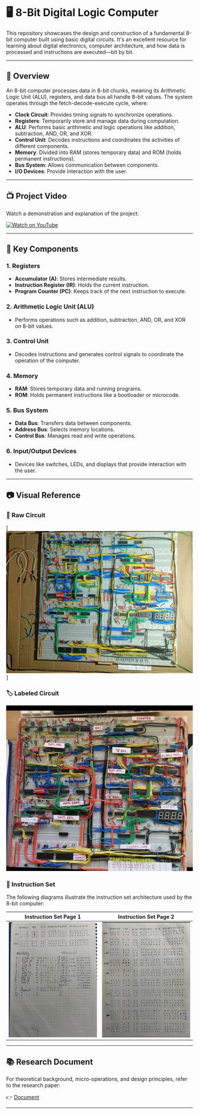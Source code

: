 # 🖥️ 8-Bit Digital Logic Computer

This repository showcases the design and construction of a fundamental 8-bit computer built using basic digital circuits. It's an excellent resource for learning about digital electronics, computer architecture, and how data is processed and instructions are executed—bit by bit.

---

## 📘 Overview

An 8-bit computer processes data in 8-bit chunks, meaning its Arithmetic Logic Unit (ALU), registers, and data bus all handle 8-bit values. The system operates through the fetch-decode-execute cycle, where:

* **Clock Circuit**: Provides timing signals to synchronize operations.
* **Registers**: Temporarily store and manage data during computation.
* **ALU**: Performs basic arithmetic and logic operations like addition, subtraction, AND, OR, and XOR.
* **Control Unit**: Decodes instructions and coordinates the activities of different components.
* **Memory**: Divided into RAM (stores temporary data) and ROM (holds permanent instructions).
* **Bus System**: Allows communication between components.
* **I/O Devices**: Provide interaction with the user.

---

## 📺 Project Video

Watch a demonstration and explanation of the project:

[![Watch on YouTube](https://img.youtube.com/vi/5vvKUABEaJI/0.jpg)](https://www.youtube.com/watch?v=5vvKUABEaJI)

---

## 🧠 Key Components

### 1. **Registers**
* **Accumulator (A)**: Stores intermediate results.
* **Instruction Register (IR)**: Holds the current instruction.
* **Program Counter (PC)**: Keeps track of the next instruction to execute.

### 2. **Arithmetic Logic Unit (ALU)**
* Performs operations such as addition, subtraction, AND, OR, and XOR on 8-bit values.

### 3. **Control Unit**
* Decodes instructions and generates control signals to coordinate the operation of the computer.

### 4. **Memory**
* **RAM**: Stores temporary data and running programs.
* **ROM**: Holds permanent instructions like a bootloader or microcode.

### 5. **Bus System**
* **Data Bus**: Transfers data between components.
* **Address Bus**: Selects memory locations.
* **Control Bus**: Manages read and write operations.

### 6. **Input/Output Devices**
* Devices like switches, LEDs, and displays that provide interaction with the user.

---

## 📷 Visual Reference

### 🔌 Raw Circuit
[![Raw Circuit](Images/8bit_computer_page-0001.jpg)]

### 🏷️ Labeled Circuit
![Labeled Circuit](Images/8bit_computer_page-0002.jpg)

### 🧾 Instruction Set

The following diagrams illustrate the instruction set architecture used by the 8-bit computer:

| Instruction Set Page 1                             | Instruction Set Page 2                             |
| -------------------------------------------------- | -------------------------------------------------- |
| ![Instruction Set 1](./Images/8bit_computer_page-0003.jpg) | ![Instruction Set 2](Images/8bit_computer_page-0004.jpg) |

---

## 📚 Research Document

For theoretical background, micro-operations, and design principles, refer to the research paper:

👉 [Document](Research-Document.pdf)

---


